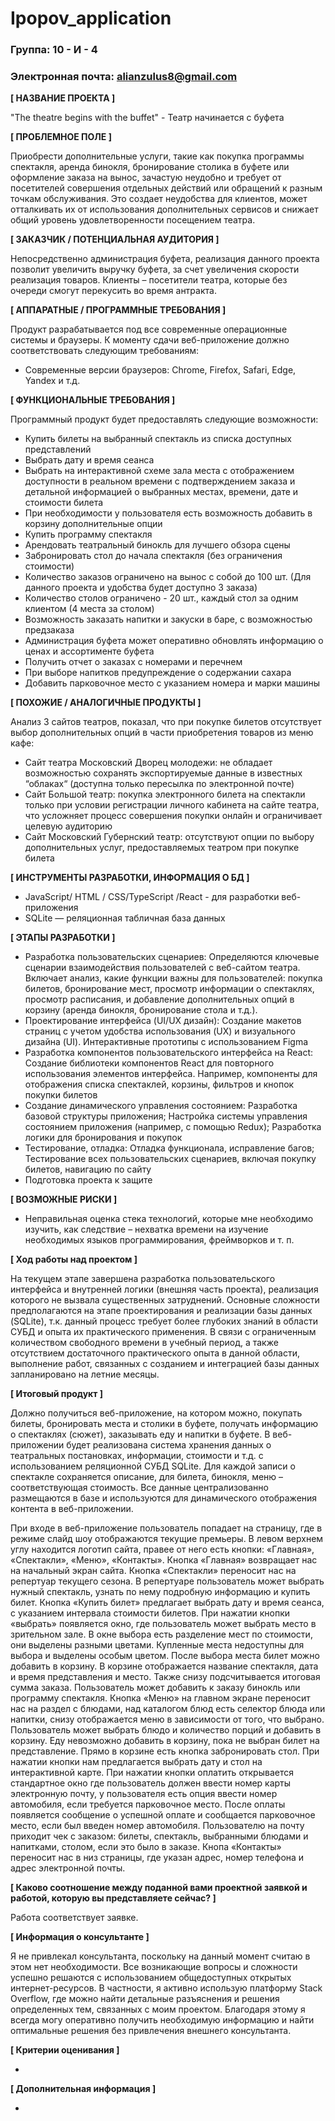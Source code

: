 # Ipopov_application

### Группа: 10 - И - 4
### Электронная почта: alianzulus8@gmail.com ### 


**[ НАЗВАНИЕ ПРОЕКТА ]**

"The theatre begins with the buffet" - Театр начинается с буфета

**[ ПРОБЛЕМНОЕ ПОЛЕ ]**

Приобрести дополнительные услуги, такие как покупка программы спектакля, аренда бинокля, бронирование столика в буфете или оформление заказа на вынос, зачастую неудобно и требует от посетителей совершения отдельных действий или обращений к разным точкам обслуживания. Это создает неудобства для клиентов, может отталкивать их от использования дополнительных сервисов и снижает общий уровень удовлетворенности посещением театра. 


**[ ЗАКАЗЧИК / ПОТЕНЦИАЛЬНАЯ АУДИТОРИЯ ]**

Непосредственно администрация буфета, реализация данного проекта позволит увеличить выручку буфета, за счет увеличения скорости реализация товаров. Клиенты – посетители театра, которые без очереди смогут перекусить во время антракта.

**[ АППАРАТНЫЕ / ПРОГРАММНЫЕ ТРЕБОВАНИЯ ]** 

Продукт разрабатывается под все современные операционные системы и браузеры. К моменту сдачи веб-приложение должно соответствовать следующим требованиям:

* Современные версии браузеров: Chrome, Firefox, Safari, Edge, Yandex и т.д.

**[ ФУНКЦИОНАЛЬНЫЕ ТРЕБОВАНИЯ ]**

Программный продукт будет предоставлять следующие возможности:
* Купить билеты на выбранный спектакль из списка доступных представлений
* Выбрать дату и время сеанса
* Выбрать на интерактивной схеме зала места с отображением доступности в реальном времени с подтверждением заказа и детальной информацией о выбранных местах, времени, дате и стоимости билета
* При необходимости у пользователя есть возможность добавить в корзину дополнительные опции
* Купить программу спектакля
* Арендовать театральный бинокль для лучшего обзора сцены
* Забронировать стол до начала спектакля (без ограничения стоимости)
* Количество заказов ограничено на вынос с собой до 100 шт. (Для данного проекта и удобства будет доступно 3 заказа)
* Количество столов ограничено - 20 шт., каждый стол за одним клиентом (4 места за столом)
* Возможность заказать напитки и закуски в баре, с возможностью предзаказа
* Администрация буфета может оперативно обновлять информацию о ценах и ассортименте буфета
* Получить отчет о заказах с номерами и перечнем
* При выборе напитков предупреждение о содержании сахара 
* Добавить парковочное место с указанием номера и марки машины

**[ ПОХОЖИЕ / АНАЛОГИЧНЫЕ ПРОДУКТЫ ]**

Анализ 3 сайтов театров, показал, что при покупке билетов отсутствует выбор дополнительных опций в части приобретения товаров из меню кафе:

* Сайт театра Московский Дворец молодежи: не обладает возможностью сохранять экспортируемые данные в известных “облаках“ (доступна только пересылка по электронной почте)
* Сайт Большой театр: покупка электронного билета на спектакли только при условии регистрации личного кабинета на сайте театра, что усложняет процесс совершения покупки онлайн и ограничивает целевую аудиторию
* Сайт Московский Губернский театр: отсутствуют опции по выбору дополнительных услуг, предоставляемых театром при покупке билета

**[ ИНСТРУМЕНТЫ РАЗРАБОТКИ, ИНФОРМАЦИЯ О БД ]**

* JavaScript/ HTML / CSS/TypeScript /React - для разработки веб-приложения
* SQLite — реляционная табличная база данных

  
**[ ЭТАПЫ РАЗРАБОТКИ ]**

* Разработка пользовательских сценариев: Определяются ключевые сценарии взаимодействия пользователей с веб-сайтом театра. Включает анализ, какие функции важны для пользователей: покупка билетов, бронирование мест, просмотр информации о спектаклях, просмотр расписания, и добавление дополнительных опций в корзину (аренда бинокля, бронирование стола и т.д.).
* Проектирование интерфейса (UI/UX дизайн): Создание макетов страниц с учетом удобства использования (UX) и визуального дизайна (UI). Интерактивные прототипы с использованием Figma
* Разработка компонентов пользовательского интерфейса на React: Создание библиотеки компонентов React для повторного использования элементов интерфейса. Например, компоненты для отображения списка спектаклей, корзины, фильтров и кнопок покупки билетов
* Создание динамического управления состоянием: Разработка базовой структуры приложения; Настройка системы управления состоянием приложения (например, с помощью Redux); Разработка логики для бронирования и покупок
* Тестирование, отладка: Отладка функционала, исправление багов; Тестирование всех пользовательских сценариев, включая покупку билетов, навигацию по сайту
* Подготовка проекта к защите

**[ ВОЗМОЖНЫЕ РИСКИ ]**

* Неправильная оценка стека технологий, которые мне необходимо изучить, как следствие – нехватка времени на изучение    необходимых языков программирования, фреймворков и т. п.

**[ Ход работы над проектом ]**

На текущем этапе завершена разработка пользовательского интерфейса и внутренней логики (внешняя часть проекта), реализация которого не вызвала существенных затруднений. Основные сложности предполагаются на этапе проектирования и реализации базы данных (SQLite), т.к. данный процесс требует более глубоких знаний в области СУБД и опыта их практического применения. В связи с ограниченным количеством свободного времени в учебный период, а также отсутствием достаточного практического опыта в данной области, выполнение работ, связанных с созданием и интеграцией базы данных запланировано на летние месяцы.

**[ Итоговый продукт ]**

Должно получиться веб-приложение, на котором можно, покупать билеты, бронировать места и столики в буфете, получать информацию о спектаклях (сюжет), заказывать еду и напитки в буфете.
В веб-приложении будет реализована система хранения данных о театральных постановках, информации, стоимости и т.д. с использованием реляционной СУБД SQLite. Для каждой записи о спектакле сохраняется описание, для билета, бинокля, меню – соответствующая стоимость. Все данные централизованно размещаются в базе и используются для динамического отображения контента в веб-приложении.

При входе в веб-приложение пользователь попадает на страницу, где в режиме слайд шоу отображаются текущие премьеры. В левом верхнем углу находится логотип сайта, правее от него есть кнопки: «Главная», «Спектакли», «Меню», «Контакты». Кнопка «Главная» возвращает нас на начальный экран сайта. Кнопка «Спектакли» переносит нас на репертуар текущего сезона. В репертуаре пользователь может выбрать нужный спектакль, узнать по нему подробную информацию и купить билет. Кнопка «Купить билет» предлагает выбрать дату и время сеанса, с указанием интервала стоимости билетов. При нажатии кнопки «выбрать» появляется окно, где пользователь может выбрать место в зрительном зале. В окне выбора есть разделение мест по стоимости, они выделены разными цветами. Купленные места недоступны для выбора и выделены особым цветом. После выбора места билет можно добавить в корзину. В корзине отображается название спектакля, дата и время представления и место. Также снизу подсчитывается итоговая сумма заказа. Пользователь может добавить к заказу бинокль или программу спектакля. Кнопка «Меню» на главном экране переносит нас на раздел с блюдами, над каталогом блюд есть селектор блюда или напитки, снизу отображается меню в зависимости от того, что выбрано. Пользователь может выбрать блюдо и количество порций и добавить в корзину. Еду невозможно добавить в корзину, пока не выбран билет на представление. Прямо в корзине есть кнопка забронировать стол. При нажатии кнопки нам предлагается выбрать дату и стол на интерактивной карте. При нажатии кнопки оплатить открывается стандартное окно где пользователь должен ввести номер карты электронную почту, у пользователя есть опция ввести номер автомобиля, если требуется парковочное место. После оплаты появляется сообщение о успешной оплате и сообщается парковочное место, если был введен номер автомобиля. Пользователю на почту приходит чек с заказом: билеты, спектакль, выбранными блюдами и напитками, столом, если это было в заказе. Кнопа «Контакты» переносит нас в низ страницы, где указан адрес, номер телефона и адрес электронной почты.

**[ Каково соотношение между поданной вами проектной заявкой и работой, которую вы представляете сейчас? ]**

Работа соответствует заявке.

**[ Информация о консультанте ]**

Я не привлекал консультанта, поскольку на данный момент считаю в этом нет необходимости. Все возникающие вопросы и сложности успешно решаются с использованием общедоступных открытых интернет-ресурсов. В частности, я активно использую платформу Stack Overflow, где можно найти детальные разъяснения и решения определенных тем, связанных с моим проектом. Благодаря этому я всегда могу оперативно получить необходимую информацию и найти оптимальные решения без привлечения внешнего консультанта.

**[ Критерии оценивания ]**

-

**[ Дополнительная информация ]**

-
